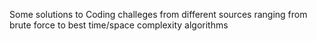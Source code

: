 Some solutions to Coding challeges from different sources ranging from brute force to best time/space complexity algorithms
